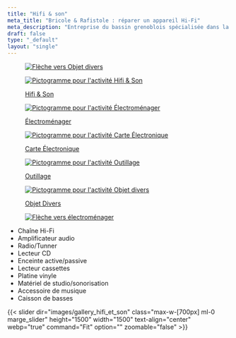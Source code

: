 ```yaml
---
title: "Hifi & son"
meta_title: "Bricole & Rafistole : réparer un appareil Hi-Fi"
meta_description: "Entreprise du bassin grenoblois spécialisée dans la réparation de matériel Hi-Fi et spécifique pour le son."
draft: false
type: "_default"
layout: "single"
---
```



<div class="container_picto">
    <a href="../objet_divers" class="tertiaire">
        <figure>
            <image src="../../picto/fleche_gauche.svg" alt="Flèche vers Objet divers" class="pictos">
        </figure>
    </a>
    <a href="../hifi_son"  class="">
        <figure>
            <image src="../../picto/picto_hifi_son.svg" alt="Pictogramme pour l'activité Hifi & Son" class="pictos">
            <figcaption>
                <p class="legende principale secondaire">Hifi & Son</p>
            </figcaption>
        </figure>
    </a>
    <a href="../electromenager" class="secondaire">
        <figure>
            <image src="../../picto/picto_electromenager.svg" alt="Pictogramme pour l'activité Électroménager" class="pictos">
            <figcaption>
                <p class="legende">Électroménager</p>
            </figcaption>
        </figure>
    </a>
    <a href="../carte_electronique" class="secondaire">
        <figure>
            <image src="../../picto/picto_carte_electronique.svg" alt="Pictogramme pour l'activité Carte Électronique" class="pictos">
            <figcaption>
                <p class="legende">Carte Électronique</p>
            </figcaption>
        </figure>
    </a>
    <a href="../outillage" class="secondaire">
        <figure>
            <image src="../../picto/picto_outillage.svg" alt="Pictogramme pour l'activité Outillage" class="pictos">
            <figcaption>
                <p class="legende">Outillage</p>
            </figcaption>
        </figure>
    </a>
    <a href="../objet_divers" class="secondaire">
        <figure>
            <image src="../../picto/picto_objet_divers.svg" alt="Pictogramme pour l'activité Objet divers" class="pictos">
            <figcaption>
                <p class="legende">Objet Divers</p>
            </figcaption>
        </figure>
    </a>
    <a href="../electromenager" class="tertiaire">
        <figure>
            <image src="../../picto/fleche_droite.svg" alt="Flèche vers électroménager" class="pictos">
        </figure>
    </a>
</div>

- Chaîne Hi-Fi
- Amplificateur audio
- Radio/Tunner
- Lecteur CD
- Enceinte active/passive
- Lecteur cassettes
- Platine vinyle
- Matériel de studio/sonorisation
- Accessoire de musique
- Caisson de basses
 
{{< slider dir="images/gallery_hifi_et_son" class="max-w-[700px] ml-0 marge_slider" height="1500" width="1500" text-align="center" webp="true" command="Fit" option="" zoomable="false" >}}

